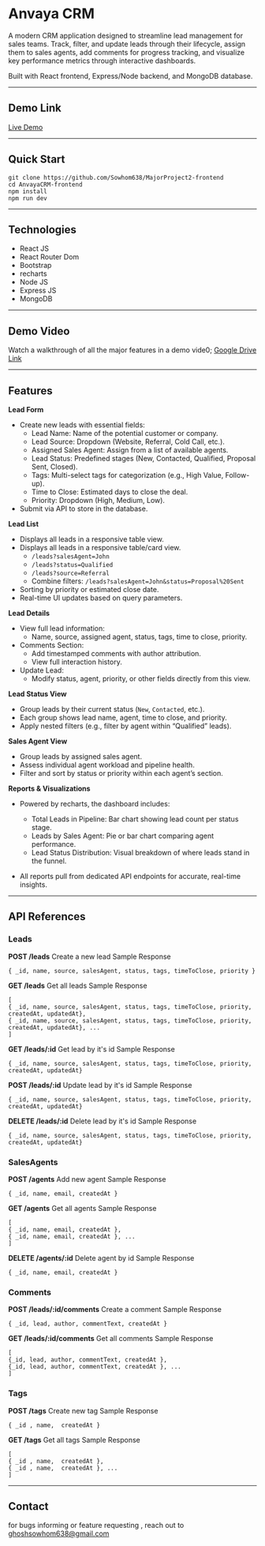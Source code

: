 # Anvaya CRM
A modern CRM application designed to streamline lead management for sales teams. Track, filter, and update leads through their lifecycle, assign them to sales agents, add comments for progress tracking, and visualize key performance metrics through interactive dashboards.

Built with React frontend, Express/Node backend, and MongoDB database.

---

## Demo Link
[Live Demo](https://major-project2-frontend-eight.vercel.app)

---

## Quick Start
```
git clone https://github.com/Sowhom638/MajorProject2-frontend
cd AnvayaCRM-frontend
npm install
npm run dev
```
---

## Technologies
- React JS
- React Router Dom
- Bootstrap
- recharts
- Node JS
- Express JS
- MongoDB

---
## Demo Video
Watch a walkthrough of all the major features in a demo vide0;
[Google Drive Link](https://drive.google.com/file/d/16MiKJZ0pLqu7lUFtwMMoN13SV_YLc1Qd/view?usp=sharing)

---

## Features

**Lead Form**
- Create new leads with essential fields:
    - Lead Name: Name of the potential customer or company.
    - Lead Source: Dropdown (Website, Referral, Cold Call, etc.).
    - Assigned Sales Agent: Assign from a list of available agents.
    - Lead Status: Predefined stages (New, Contacted, Qualified, Proposal Sent, Closed).
    - Tags: Multi-select tags for categorization (e.g., High Value, Follow-up).
    - Time to Close: Estimated days to close the deal.
    - Priority: Dropdown (High, Medium, Low).
- Submit via API to store in the database.

**Lead List**
- Displays all leads in a responsive table view.
- Displays all leads in a responsive table/card view.
    - ```/leads?salesAgent=John```
    - ```/leads?status=Qualified```
    - ```/leads?source=Referral```
    - Combine filters: ```/leads?salesAgent=John&status=Proposal%20Sent```
- Sorting by priority or estimated close date.
- Real-time UI updates based on query parameters.

**Lead Details**
- View full lead information:
    - Name, source, assigned agent, status, tags, time to close, priority.
- Comments Section:
    - Add timestamped comments with author attribution.
    - View full interaction history.
- Update Lead:
    - Modify status, agent, priority, or other fields directly from this view.

**Lead Status View**
- Group leads by their current status (```New```, ```Contacted```, etc.).
- Each group shows lead name, agent, time to close, and priority.
- Apply nested filters (e.g., filter by agent within “Qualified” leads).

**Sales Agent View**
- Group leads by assigned sales agent.
- Assess individual agent workload and pipeline health.
- Filter and sort by status or priority within each agent’s section.

**Reports & Visualizations**
- Powered by recharts, the dashboard includes:

    - Total Leads in Pipeline: Bar chart showing lead count per status stage.
    - Leads by Sales Agent: Pie or bar chart comparing agent performance.
    - Lead Status Distribution: Visual breakdown of where leads stand in the funnel.
- All reports pull from dedicated API endpoints for accurate, real-time insights.


---

## API References
### Leads
**POST /leads**
Create a new lead
Sample Response
```
{ _id, name, source, salesAgent, status, tags, timeToClose, priority }
```

**GET /leads**
Get all leads
Sample Response
```
[
{ _id, name, source, salesAgent, status, tags, timeToClose, priority, createdAt, updatedAt},
{ _id, name, source, salesAgent, status, tags, timeToClose, priority, createdAt, updatedAt}, ... 
]
```

**GET /leads/:id**
Get lead by it's id
Sample Response
```
{ _id, name, source, salesAgent, status, tags, timeToClose, priority, createdAt, updatedAt}
```

**POST /leads/:id**
Update lead by it's id
Sample Response
```
{ _id, name, source, salesAgent, status, tags, timeToClose, priority, createdAt, updatedAt}
```

**DELETE /leads/:id**
Delete lead by it's id
Sample Response
```
{ _id, name, source, salesAgent, status, tags, timeToClose, priority, createdAt, updatedAt}
```

### SalesAgents
**POST /agents**
Add new agent
Sample Response
```
{ _id, name, email, createdAt }
```

**GET /agents**
Get all agents
Sample Response
```
[
{ _id, name, email, createdAt },
{ _id, name, email, createdAt }, ... 
]
```

**DELETE /agents/:id**
Delete agent by id
Sample Response
```
{ _id, name, email, createdAt }
```

### Comments
**POST /leads/:id/comments**
Create a comment
Sample Response
```
{ _id, lead, author, commentText, createdAt }
```
**GET /leads/:id/comments**
Get all comments
Sample Response
```
[
{_id, lead, author, commentText, createdAt },
{_id, lead, author, commentText, createdAt }, ... 
]
```

### Tags
**POST /tags**
Create new tag
Sample Response
```
{ _id , name,  createdAt }
```
**GET /tags**
Get all tags
Sample Response
```
[
{ _id , name,  createdAt },
{ _id , name,  createdAt }, ... 
]
```

---

## Contact
for bugs informing or feature requesting , reach out to ghoshsowhom638@gmail.com